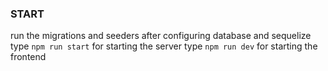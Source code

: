  ### START
 run the migrations and seeders after configuring database and sequelize
  type `npm run start` for starting the server
  type `npm run dev` for starting the frontend
   
